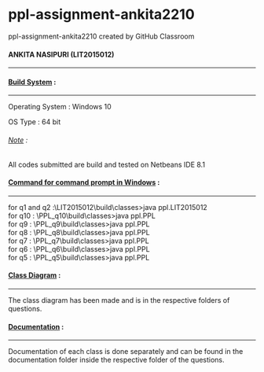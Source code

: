 # ppl-assignment-ankita2210
ppl-assignment-ankita2210 created by GitHub Classroom
<h4>ANKITA NASIPURI (LIT2015012)</h4>
<hr>

<h4><u>Build System</u> :</h4>
<hr>
Operating System : Windows 10 <p>
OS Type : 64 bit<p>
<h6><u>Note</u> :</h6> All codes submitted are build and tested on Netbeans IDE 8.1<p>

<h4><u>Command for command prompt in Windows</u> :</h4>
<hr>
for q1 and q2 :\LIT2015012\build\classes>java ppl.LIT2015012<br/>
for q10 : \PPL_q10\build\classes>java ppl.PPL<br/>
for q9 :  \PPL_q9\build\classes>java ppl.PPL<br/>
for q8 :  \PPL_q8\build\classes>java ppl.PPL<br/>
for q7 :  \PPL_q7\build\classes>java ppl.PPL<br/>
for q6 :  \PPL_q6\build\classes>java ppl.PPL<br/>
for q5 :  \PPL_q5\build\classes>java ppl.PPL<br/>
<p>



<h4><u>Class Diagram</u> :</h4>
<hr>
The class diagram has been made and is in the respective folders of questions.

<h4><u>Documentation</u> :</h4>
<hr>
Documentation of each class is done separately and can be found in the documentation folder inside the respective folder of the questions.
